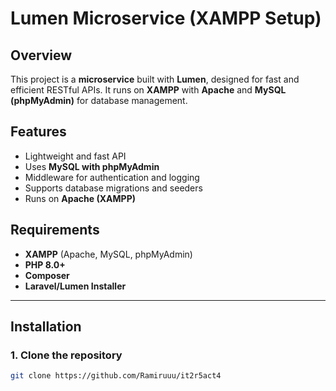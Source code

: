 # Lumen Microservice (XAMPP Setup)

## Overview
This project is a **microservice** built with **Lumen**, designed for fast and efficient RESTful APIs. It runs on **XAMPP** with **Apache** and **MySQL (phpMyAdmin)** for database management.

## Features
- Lightweight and fast API
- Uses **MySQL with phpMyAdmin**
- Middleware for authentication and logging
- Supports database migrations and seeders
- Runs on **Apache (XAMPP)**

## Requirements
- **XAMPP** (Apache, MySQL, phpMyAdmin)
- **PHP 8.0+**
- **Composer**
- **Laravel/Lumen Installer**

---

## Installation

### 1. Clone the repository
```sh
git clone https://github.com/Ramiruuu/it2r5act4
